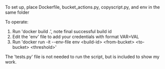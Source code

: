 To set up, place Dockerfile, bucket\_actions.py, copyscript.py, and env in the same folder

To operate:

1) Run 'docker build .', note final successful build id
2) Edit the 'env' file to add your credentials with format VAR=VAL
3) Run 'docker run -it --env-file env \<build-id> \<from-bucket> \<to-bucket> \<threshold>'


The 'tests.py' file is not needed to run the script, but is included to show my work.
